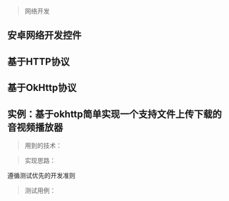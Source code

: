 > 网络开发

## 安卓网络开发控件

## 基于HTTP协议

## 基于OkHttp协议

## 实例：基于okhttp简单实现一个支持文件上传下载的音视频播放器
> 用到的技术：

> 实现思路：

遵循测试优先的开发准则
> 测试用例：
